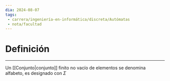 ```yaml
---
dia: 2024-08-07
tags: 
 - carrera/ingeniería-en-informática/discreta/Autómatas
 - nota/facultad
---
```

# Definición
---
Un [[Conjunto|conjunto]] finito no vacío de elementos se denomina alfabeto, es designado con $\Sigma$